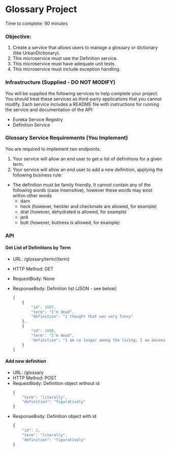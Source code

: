 # Glossary Project

Time to complete: 90 minutes

### Objective:
1. Create a service that allows users to manage a glossary or dictionary (like UrbanDictionary).
1. This microservice must use the Definition service.
1. This microservice must have adequate unit tests.
1. This microservice must include exception handling.

### Infrastructure (Supplied - DO NOT MODIFY)

You will be supplied the following services to help complete your project. You should treat these services as third-party applications that you cannot modify. Each service includes a README file with instructions for running the service and documentation of the API:

* Eureka Service Registry
* Definition Service

### Glossary Service Requirements (You Implement)

You are required to implement two endpoints.

1. Your service will allow an end user to get a list of definitions for a given term.
1. Your service will allow an end user to add a new definition, applying the following business rule:
  - The definition must be family friendly. It cannot contain any of the following words (case insensitive), however these words may exist within other words
    - darn
    - heck (however, heckler and checkmate are allowed, for example)
    - drat (however, dehydrated is allowed, for example)
    - jerk
    - butt (however, buttress is allowed, for example)

### API

#### Get List of Definitions by Term
* URL: /glossary/term/{term}
* HTTP Method: GET
* RequestBody: None
* ResponseBody: Definition list (JSON - see below)

    ```javascript
    [
        {
            "id": 1007,
            "term": "I'm dead",
            "definition": "I thought that was very funny"
        },
        {
            "id": 1008,
            "term": "I'm dead",
            "definition": "I am no longer among the living; I am deceeased; (seldom truthfully said)"
        }
    ]
    ```
#### Add new definition
* URL: /glossary
* HTTP Method: POST
* RequestBody: Definition object without id
    ```javascript
    {
        "term": "literally",
        "definition": "figuratively"
    }
    ```
* ResponseBody: Definition object with id
    ```javascript
    {
        "id": 2,
        "term": "literally",
        "definition": "figuratively"
    }  
    ```
